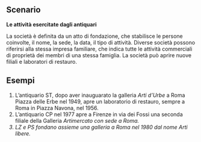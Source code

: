 ## Scenario

**Le attività esercitate dagli antiquari**

La società è definita da un atto di fondazione, che stabilisce le persone coinvolte, il nome, la sede, la data, il tipo di attività. Diverse società possono riferirsi alla stessa impresa familiare, che indica tutte le attività commerciali di proprietà dei membri di una stessa famiglia. La società può aprire nuove filiali e laboratori di restauro.

## Esempi

1) L’antiquario ST, dopo aver inauguarato la galleria <i>Arti d’Urbe</i> a Roma Piazza delle Erbe nel 1949, apre un laboratorio di restauro, sempre a Roma in Piazza Navona, nel 1956. 
2) L’antiquario CP nel 1977 apre a Firenze in via dei Fossi una seconda filiale della Galleria <i>Artimercato<i> con sede a Roma.
3) LZ e PS fondano assieme una galleria a Roma nel 1980 dal nome <i>Arti libere</i>.


